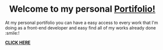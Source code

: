 <h1 align="center">Welcome to my personal <a href="https://eufraniodiogo.github.io" target="_blank">Portifolio!</a></h1>
  
  
  <p>At my personal portifolio you can have a easy access to every work that I'm doing as a front-end developer and easy find all of my works already done :smile:!</p>
  
  <p><a href="https://eufraniodiogo.github.io" target="_blank"><strong>CLICK HERE</strong><a></p>
 
